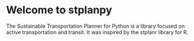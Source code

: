 # Welcome to stplanpy

The Sustainable Transportation Planner for Python is a library focused on active transportation and transit. It was inspired by the stplanr library for R.

